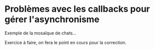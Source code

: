 # Problèmes avec les callbacks pour gérer l'asynchronisme

Exemple de la mosaïque de chats...

Exercice à faire, on fera le point en cours pour la correction.
